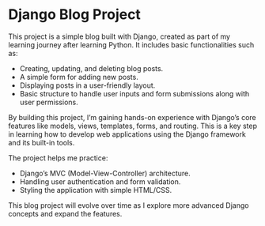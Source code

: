 # Django Blog Project

This project is a simple blog built with Django, created as part of my learning journey after learning Python. It includes basic functionalities such as:

- Creating, updating, and deleting blog posts.
- A simple form for adding new posts.
- Displaying posts in a user-friendly layout.
- Basic structure to handle user inputs and form submissions along with user permissions.

By building this project, I’m gaining hands-on experience with Django’s core features like models, views, templates, forms, and routing. This is a key step in learning how to develop web applications using the Django framework and its built-in tools.

The project helps me practice:
- Django’s MVC (Model-View-Controller) architecture.
- Handling user authentication and form validation.
- Styling the application with simple HTML/CSS.

This blog project will evolve over time as I explore more advanced Django concepts and expand the features.
